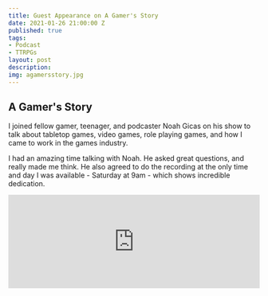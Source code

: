 ```yaml
---
title: Guest Appearance on A Gamer's Story
date: 2021-01-26 21:00:00 Z
published: true
tags:
- Podcast
- TTRPGs
layout: post
description: 
img: agamersstory.jpg
---
```


## A Gamer's Story

I joined fellow gamer, teenager, and podcaster Noah Gicas on his show to talk about tabletop games, video games, role playing games, and how I came to work in the games industry.

I had an amazing time talking with Noah. He asked great questions, and really made me think. He also agreed to do the recording at the only time and day I was available - Saturday at 9am - which shows incredible dedication. 

<iframe title="Embed Player" width="100%" height="188px" src="https://embed.acast.com/606f3efc7fc4cd2c99cdb54d/63524f5495f6ed00127c473d" scrolling="no" frameBorder="0" style="border:none;overflow:hidden;"></iframe>
